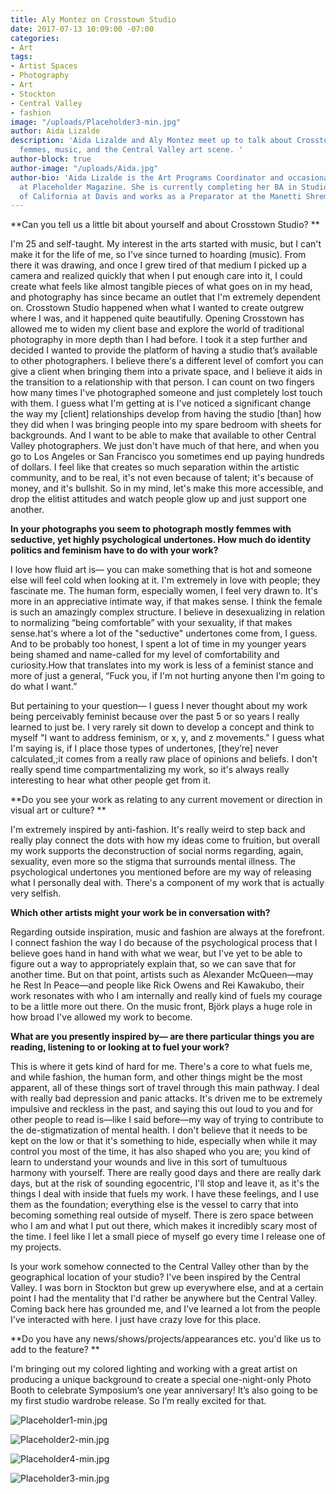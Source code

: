```yaml
---
title: Aly Montez on Crosstown Studio
date: 2017-07-13 10:09:00 -07:00
categories:
- Art
tags:
- Artist Spaces
- Photography
- Art
- Stockton
- Central Valley
- fashion
image: "/uploads/Placeholder3-min.jpg"
author: Aida Lizalde
description: 'Aida Lizalde and Aly Montez meet up to talk about Crosstown Studio,
  femmes, music, and the Central Valley art scene. '
author-block: true
author-image: "/uploads/Aida.jpg"
author-bio: 'Aida Lizalde is the Art Programs Coordinator and occasional contributor
  at Placeholder Magazine. She is currently completing her BA in Studio Arts at University
  of California at Davis and works as a Preparator at the Manetti Shrem Museum. '
---
```


**Can you tell us a little bit about yourself and about Crosstown Studio? **

I'm 25 and self-taught. My interest in the arts started with music, but I can't make it for the life of me, so I've since turned to hoarding (music). From there it was drawing, and once I grew tired of that medium I picked up a camera and realized quickly that when I put enough care into it, I could create what feels like almost tangible pieces of what goes on in my head, and photography has since became an outlet that I'm extremely dependent on. Crosstown Studio happened when what I wanted to create outgrew where I was, and it happened quite beautifully. Opening Crosstown has allowed me to widen my client base and explore the world of traditional photography in more depth than I had before. I took it a step further and decided I wanted to provide the platform of having a studio that’s available to other photographers. I believe there's a different level of comfort you can give a client when bringing them into a private space, and I believe it aids in the transition to a relationship with that person. I can count on two fingers how many times I've photographed someone and just completely lost touch with them. I guess what I'm getting at is I've noticed a significant change  the way my [client] relationships develop from having the studio [than]  how they did when I was bringing people into my spare bedroom with sheets for backgrounds. And I want to be able to make that available to other Central Valley photographers. We just don't have much of that here, and when you go to Los Angeles or San Francisco you sometimes end up paying hundreds of dollars. I feel like that creates so much separation within the artistic community, and to be real, it's not even because of talent; it's because of money, and it's bullshit. So in my mind, let's make this more accessible, and drop the elitist attitudes and watch people glow up and just support one another. 

**In your photographs you seem to photograph mostly femmes with seductive, yet highly psychological undertones. How much do identity politics and feminism have to do with your work?**

I love how fluid art is— you can make something that is hot and someone else will feel cold when looking at it. I'm extremely in love with people; they fascinate me. The human form, especially women, I feel very drawn to. It's more in an appreciative intimate way, if that makes sense. I think the female is such an amazingly complex structure. I believe in desexualizing in relation to normalizing “being comfortable” with your sexuality, if that makes sense.hat's where a lot of the "seductive" undertones come from, I guess. And to be probably too honest, I spent a lot of time in my younger years being shamed and name-called for my level of comfortability and curiosity.How that translates into my work is less of a feminist stance and more of just a general, “Fuck you, if I'm not hurting anyone then I'm going to do what I want.”
 
But pertaining to your question— I guess I never thought about my work being perceivably feminist because over the past 5 or so years I really learned to just be. I very rarely sit down to develop a concept and think to myself "I want to address feminism, or x, y, and z movements." I guess what I'm saying is, if I place those types of undertones, [they’re] never calculated,;it comes from a really raw place of opinions and beliefs. I don't really spend time compartmentalizing my work, so it's always really interesting to hear what other people get from it. 

**Do you see your work as relating to any current movement or direction in visual art or culture? ** 

I'm extremely inspired by anti-fashion. It's really weird to step back and really play connect the dots with how my ideas come to fruition, but overall my work supports the deconstruction of social norms regarding, again, sexuality, even more so the stigma that surrounds mental illness. The psychological undertones you mentioned before are my way of releasing what I personally deal with. There's a component of my work that is actually very selfish. 

**Which other artists might your work be in conversation with?**
  
Regarding outside inspiration, music and fashion are always at the forefront. I connect fashion the way I do because of the psychological process that I believe goes hand in hand with what we wear, but I've yet to be able to figure out a way to appropriately explain that, so we can save that for another time. But on that point, artists such as Alexander McQueen—may he Rest In Peace—and people like Rick Owens and Rei Kawakubo, their work resonates with who I am internally and really kind of fuels my courage to be a little more out there. On the music front, Björk plays a huge role in how broad I've allowed my work to become. 

**What are you presently inspired by— are there particular things you are reading, listening to or looking at to fuel your work?**

This is where it gets kind of hard for me. There's a core to what fuels me, and while fashion, the human form, and other things might be the most apparent, all of these things sort of travel through this main pathway. I deal with really bad depression and panic attacks. It's driven me to be extremely impulsive and reckless in the past, and saying this out loud to you and for other people to read is—like I said before—my way of trying to contribute to the de-stigmatization of mental health. I don't believe that it needs to be kept on the low or that it's something to hide, especially when while it may control you most of the time, it has also shaped who you are; you kind of learn to understand your wounds and live in this sort of tumultuous harmony with yourself. There are really good days and there are really dark days, but at the risk of sounding egocentric, I'll stop and leave it, as it's the things I deal with inside that fuels my work. I have these feelings, and I use them as the foundation; everything else is the vessel to carry that into becoming something real outside of myself. There is zero space between who I am and what I put out there, which makes it incredibly scary most of the time. I feel like I let a small piece of myself go every time I release one of my projects. 

Is your work somehow connected to the Central Valley other than by the geographical location of your studio?
I've been inspired by the Central Valley. I was born in Stockton but grew up everywhere else, and at a certain point I had the mentality that I'd rather be anywhere but the Central Valley. Coming back here has grounded me, and I've learned a lot from the people I've interacted with here. I just have crazy love for this place. 
 
**Do you have any news/shows/projects/appearances etc. you'd like us to add to the feature? **

I'm bringing out my colored lighting and working with a great artist on producing a unique background to create a special one-night-only Photo Booth to celebrate Symposium’s one year anniversary! It’s also going to be my first studio wardrobe release. So I’m really excited for that.


![Placeholder1-min.jpg](/uploads/Placeholder1-min.jpg)

![Placeholder2-min.jpg](/uploads/Placeholder2-min.jpg)

![Placeholder4-min.jpg](/uploads/Placeholder4-min.jpg)

![Placeholder3-min.jpg](/uploads/Placeholder3-min.jpg)